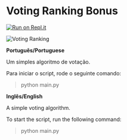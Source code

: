 # Voting Ranking Bonus

[![Run on Repl.it](https://repl.it/badge/github/lucastorress/VotingRankingBonus)](https://repl.it/github/lucastorress/VotingRankingBonus)

![Voting Ranking](https://thumbs.jusbr.com/imgs.jusbr.com/publications/images/91e695ddeff0a2db23603dab846c8a72)

**Português/Portuguese**

Um simples algoritmo de votação.

Para iniciar o script, rode o seguinte comando:
> python main.py

**Inglês/English**

A simple voting algorithm.

To start the script, run the following command:
> python main.py
